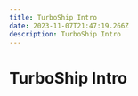 ```yaml
---
title: TurboShip Intro
date: 2023-11-07T21:47:19.266Z
description: TurboShip Intro
---
```


# TurboShip Intro